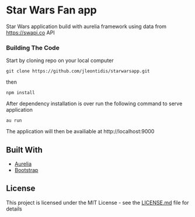 # Star Wars Fan app

Star Wars application build with aurelia framework using data from https://swapi.co API

### Building The Code

Start by cloning repo on your local computer

```
git clone https://github.com/jleontidis/starwarsapp.git
```

then

```
npm install
```

After dependency installation is over run the following command to serve application

```
au run
```

The application will then be availiable at http://localhost:9000


## Built With

* [Aurelia](http://aurelia.io)
* [Bootstrap](http://getbootstrap.com/)

## License

This project is licensed under the MIT License - see the [LICENSE.md](LICENSE.md) file for details